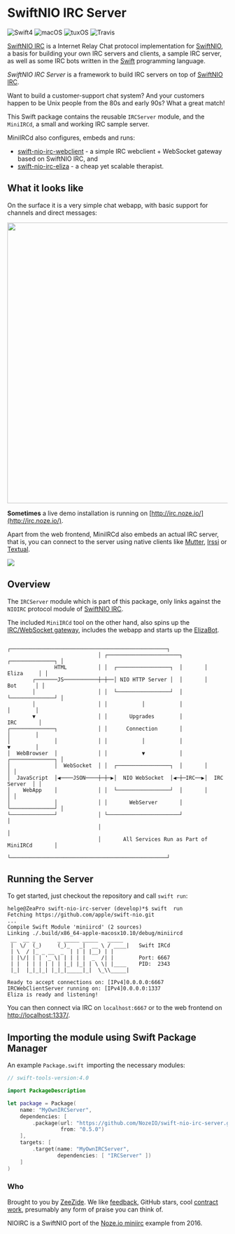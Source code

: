 # SwiftNIO IRC Server

![Swift4](https://img.shields.io/badge/swift-4-blue.svg)
![macOS](https://img.shields.io/badge/os-macOS-green.svg?style=flat)
![tuxOS](https://img.shields.io/badge/os-tuxOS-green.svg?style=flat)
![Travis](https://travis-ci.org/NozeIO/swift-nio-irc-webclient.svg?branch=master)

[SwiftNIO IRC](https://github.com/NozeIO/swift-nio-irc)
is a Internet Relay Chat protocol implementation for
[SwiftNIO](https://github.com/apple/swift-nio),
a basis for building your own IRC servers and clients,
a sample IRC server, as well as some IRC bots written in the
[Swift](http://swift.org) programming language.

*SwiftNIO IRC Server* is a framework to build IRC servers on top of
[SwiftNIO IRC](https://github.com/NozeIO/swift-nio-irc).

Want to build a customer-support chat system?
And your customers happen to be Unix people from the 80s and early 90s?
What a great match!

This Swift package contains the reusable `IRCServer` module,
and the `MiniIRCd`, a small and working IRC sample server.

MiniIRCd also configures, embeds and runs:

- [swift-nio-irc-webclient](https://github.com/NozeIO/swift-nio-irc-webclient) -
  a simple IRC webclient + WebSocket gateway based on SwiftNIO IRC, and
- [swift-nio-irc-eliza](https://github.com/NozeIO/swift-nio-irc-eliza) -
  a cheap yet scalable therapist.


## What it looks like

On the surface it is a very simple chat webapp, with basic support for
channels and direct messages:

<img src="http://zeezide.de/img/irc-eliza.png" width="640" />

**Sometimes** a live demo installation is running on
[http://irc.noze.io/](http://irc.noze.io/).

Apart from the web frontend, MiniIRCd also embeds an actual IRC server, that is, 
you can connect to the server using native clients like
[Mutter](https://www.mutterirc.com),
[Irssi](https://irssi.org)
or
[Textual](https://www.codeux.com/textual/).

<img src="http://zeezide.de/img/mutter-irc-setup.gif" />


## Overview

The `IRCServer` module which is part of this package, only links against the
`NIOIRC`
protocol module of [SwiftNIO IRC](https://github.com/NozeIO/swift-nio-irc).

The included `MiniIRCd` tool on the other hand, also spins up the
[IRC/WebSocket gateway](https://github.com/NozeIO/swift-nio-irc-webclient),
includes the webapp and starts up the 
[ElizaBot](https://github.com/NozeIO/swift-nio-irc-eliza).

```
                             ┌──────────────────────────────────────────────────┐
                             │ ┌───────────────────────┐       ┌──────────────┐ │
               HTML          │ │  ┌─────────────────┐  │       │    Eliza     │ │
        ┌───────JS───────────┼─┼──│ NIO HTTP Server │  │       │     Bot      │ │
        │                    │ │  └─────────────────┘  │       └──────────────┘ │
        │                    │ │           │           │               │        │
        ▼                    │ │       Upgrades        │              IRC       │
┌──────────────┐             │ │      Connection       │               │        │
│              │             │ │           │           │               ▼        │
│  WebBrowser  │             │ │           ▼           │       ┌──────────────┐ │
│              │  WebSocket  │ │  ┌─────────────────┐  │       │              │ │
│  JavaScript  │◀────JSON────┼─┼─▶│  NIO WebSocket  │◀─┼─IRC──▶│  IRC Server  │ │
│    WebApp    │             │ │  └─────────────────┘  │       │              │ │
│              │             │ │       WebServer       │       └──────────────┘ │
└──────────────┘             │ └───────────────────────┘                        │
                             │                                                  │
                             │       All Services Run as Part of MiniIRCd       │
                             └──────────────────────────────────────────────────┘
```


## Running the Server

To get started, just checkout the repository and call `swift run`:

```
helge@ZeaPro swift-nio-irc-server (develop)*$ swift  run
Fetching https://github.com/apple/swift-nio.git
...
Compile Swift Module 'miniircd' (2 sources)
Linking ./.build/x86_64-apple-macosx10.10/debug/miniircd
 __  __ _       _ _____ _____   _____
 |  \/  (_)     (_)_   _|  __ \ / ____|   Swift IRCd
 | \  / |_ _ __  _  | | | |__) | |
 | |\/| | | '_ \| | | | |  _  /| |        Port: 6667
 | |  | | | | | | |_| |_| | \ \| |____    PID:  2343
 |_|  |_|_|_| |_|_|_____|_|  \_\\_____|

Ready to accept connections on: [IPv4]0.0.0.0:6667
IRCWebClientServer running on: [IPv4]0.0.0.0:1337
Eliza is ready and listening!
````

You can then connect via IRC on `localhost:6667` or
to the web frontend on [http://localhost:1337/](http://localhost:1337).


## Importing the module using Swift Package Manager

An example `Package.swift `importing the necessary modules:

```swift
// swift-tools-version:4.0

import PackageDescription

let package = Package(
    name: "MyOwnIRCServer",
    dependencies: [
        .package(url: "https://github.com/NozeIO/swift-nio-irc-server.git",
                 from: "0.5.0")
    ],
    targets: [
        .target(name: "MyOwnIRCServer",
                dependencies: [ "IRCServer" ])
    ]
)
```


### Who

Brought to you by
[ZeeZide](http://zeezide.de).
We like
[feedback](https://twitter.com/ar_institute),
GitHub stars,
cool [contract work](http://zeezide.com/en/services/services.html),
presumably any form of praise you can think of.

NIOIRC is a SwiftNIO port of the
[Noze.io miniirc](https://github.com/NozeIO/Noze.io/tree/master/Samples/miniirc)
example from 2016.
